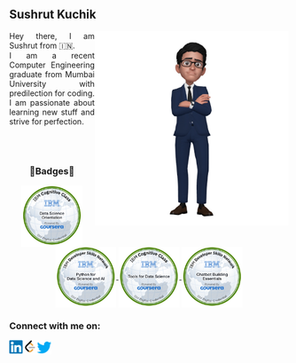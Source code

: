 <html>
  <body>
    <h2 align='left'><b>Sushrut Kuchik</b></h2>
    <p align="justify">
      <img src="https://github.com/ksushrut/ksushrut/blob/main/Assets/AREmoji_20220914_204113-removebg-preview.png?raw=true" width="350" height="350" align="right">
      Hey there, I am Sushrut from 🇮🇳.<br>
      I am a recent Computer Engineering graduate from Mumbai University with predilection for coding. I am passionate about learning new stuff and strive for            perfection.
      <!-- <h5>💡Currently working on: </h5> -->
    </p>
    <br><br>
    <p><h3 align='center'>🏅Badges🏅</h3>
      <section align="center">
        <a href="https://www.credly.com/badges/9f3233a4-9df4-4cd3-9a20-136634631840/public_url">  
          <img src="https://github.com/ksushrut/ksushrut/blob/main/Assets/Cognitive_Class_-_What_is_Data_Science.png?raw=true" height="110" width="110" align="center">
        </a>
        <a href="https://www.credly.com/badges/99215024-cfcb-4e5a-addc-7e72c9b2df41/public_url">
          <img src="https://github.com/ksushrut/ksushrut/blob/main/Assets/Python_for_Data_Sci_and_AI_Foundational.png?raw=true" height="110" width="110" align="center">
        </a>
        <a href="https://www.credly.com/badges/8ac39b15-36f2-4c74-891a-11dd446e8901/public_url">
          <img src="https://github.com/ksushrut/ksushrut/blob/main/Assets/Tools_for_Data_Science_Foundational.png?raw=true" height="110" width="110" align="center">
        </a>
        <a href="https://www.credly.com/badges/49a3d8bf-6273-4d26-b416-27b7e6949f84/public_url">
          <img src="https://github.com/ksushrut/ksushrut/blob/main/Assets/Chatbot_Building_Essentials_Foundational.png?raw=true" height="110" width="110" align="center">
        </a>        
      </section>
    </p>
    <p> 
        <h3>Connect with me on: </h3> 
        <a href="https://www.linkedin.com/in/sushrutkuchik/" target="_blank">
        <img align="left" width="24px" src="https://raw.githubusercontent.com/ksushrut/ksushrut/9b810cf171dcc9b02fe1cdc3255526f2474e6f26/Assets/Linkedin.svg" />
        </a>&nbsp;&nbsp;
        <a href="https://leetcode.com/SushrutKuchik/" target="_blank">
        <img align="left" width="26px" src="https://github.com/ksushrut/ksushrut/blob/main/Assets/LeetCode_logo_black.png" />
        <a href="https://twitter.com/sushrutk16" target="_blank">
        <img align="left" width="26px" src="https://raw.githubusercontent.com/ksushrut/ksushrut/2363656a6f357ba7a88bf692681656193cec9fbc/Assets/Twitter.svg" />
    </p>
  </body>
</html>
